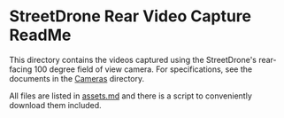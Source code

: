 # StreetDrone Rear Video Capture ReadMe

This directory contains the videos captured using the StreetDrone's rear-facing 100 degree field of view camera. For specifications, see the documents in the [Cameras](../../Cameras) directory.

All files are listed in [assets.md](assets.md) and there is a script to conveniently download them included.


